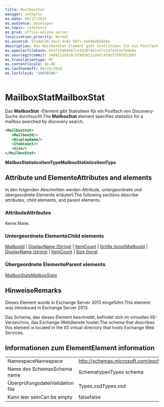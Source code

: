 ```yaml
---
title: MailboxStat
manager: sethgros
ms.date: 09/17/2015
ms.audience: Developer
ms.topic: reference
ms.prod: office-online-server
localization_priority: Normal
ms.assetid: 5f24dc30-3ac2-4c82-9dfc-be9dbdb585be
description: Das MailboxStat-Element gibt Statistiken für ein Postfach von Discovery-Suche durchsucht.
ms.openlocfilehash: 692f15904467ce192074b14f7c2a742b3e76de8e
ms.sourcegitcommit: 34041125dc8c5f993b21cebfc4f8b72f0fd2cb6f
ms.translationtype: MT
ms.contentlocale: de-DE
ms.lasthandoff: 06/25/2018
ms.locfileid: "19830296"
---
```

# <a name="mailboxstat"></a><span data-ttu-id="ab9b2-103">MailboxStat</span><span class="sxs-lookup"><span data-stu-id="ab9b2-103">MailboxStat</span></span>

<span data-ttu-id="ab9b2-104">Das **MailboxStat** -Element gibt Statistiken für ein Postfach von Discovery-Suche durchsucht.</span><span class="sxs-lookup"><span data-stu-id="ab9b2-104">The **MailboxStat** element specifies statistics for a mailbox searched by discovery search.</span></span> 
  
```XML
<MailboxStat>
   <MailboxId/>
   <DisplayName/>
   <ItemCount/>
   <Size/>
</MailboxStat>
```

<span data-ttu-id="ab9b2-105">**MailboxStatisticsItemType**</span><span class="sxs-lookup"><span data-stu-id="ab9b2-105">**MailboxStatisticsItemType**</span></span>

## <a name="attributes-and-elements"></a><span data-ttu-id="ab9b2-106">Attribute und Elemente</span><span class="sxs-lookup"><span data-stu-id="ab9b2-106">Attributes and elements</span></span>

<span data-ttu-id="ab9b2-107">In den folgenden Abschnitten werden Attribute, untergeordnete und übergeordnete Elemente erläutert.</span><span class="sxs-lookup"><span data-stu-id="ab9b2-107">The following sections describe attributes, child elements, and parent elements.</span></span>
  
### <a name="attributes"></a><span data-ttu-id="ab9b2-108">Attribute</span><span class="sxs-lookup"><span data-stu-id="ab9b2-108">Attributes</span></span>

<span data-ttu-id="ab9b2-109">Keine.</span><span class="sxs-lookup"><span data-stu-id="ab9b2-109">None.</span></span>
  
### <a name="child-elements"></a><span data-ttu-id="ab9b2-110">Untergeordnete Elemente</span><span class="sxs-lookup"><span data-stu-id="ab9b2-110">Child elements</span></span>

<span data-ttu-id="ab9b2-111">[MailboxId](mailboxid.md) | [DisplayName (String)](displayname-string.md) | [ItemCount](itemcount.md) | [Größe (long)](size-long.md)</span><span class="sxs-lookup"><span data-stu-id="ab9b2-111">[MailboxId](mailboxid.md) | [DisplayName (string)](displayname-string.md) | [ItemCount](itemcount.md) | [Size (long)](size-long.md)</span></span>
  
### <a name="parent-elements"></a><span data-ttu-id="ab9b2-112">Übergeordnete Elemente</span><span class="sxs-lookup"><span data-stu-id="ab9b2-112">Parent elements</span></span>

[<span data-ttu-id="ab9b2-113">MailboxStats</span><span class="sxs-lookup"><span data-stu-id="ab9b2-113">MailboxStats</span></span>](mailboxstats.md)
  
## <a name="remarks"></a><span data-ttu-id="ab9b2-114">Hinweise</span><span class="sxs-lookup"><span data-stu-id="ab9b2-114">Remarks</span></span>

<span data-ttu-id="ab9b2-115">Dieses Element wurde in Exchange Server 2013 eingeführt.</span><span class="sxs-lookup"><span data-stu-id="ab9b2-115">This element was introduced in Exchange Server 2013.</span></span>
  
<span data-ttu-id="ab9b2-116">Das Schema, das dieses Element beschreibt, befindet sich im virtuellen IIS-Verzeichnis, das Exchange-Webdienste hostet.</span><span class="sxs-lookup"><span data-stu-id="ab9b2-116">The schema that describes this element is located in the IIS virtual directory that hosts Exchange Web Services.</span></span>
  
## <a name="element-information"></a><span data-ttu-id="ab9b2-117">Informationen zum Element</span><span class="sxs-lookup"><span data-stu-id="ab9b2-117">Element information</span></span>

|||
|:-----|:-----|
|<span data-ttu-id="ab9b2-118">Namespace</span><span class="sxs-lookup"><span data-stu-id="ab9b2-118">Namespace</span></span>  <br/> |http://schemas.microsoft.com/exchange/services/2006/types  <br/> |
|<span data-ttu-id="ab9b2-119">Name des Schemas</span><span class="sxs-lookup"><span data-stu-id="ab9b2-119">Schema name</span></span>  <br/> |<span data-ttu-id="ab9b2-120">Schematypen</span><span class="sxs-lookup"><span data-stu-id="ab9b2-120">Types schema</span></span>  <br/> |
|<span data-ttu-id="ab9b2-121">Überprüfungsdatei</span><span class="sxs-lookup"><span data-stu-id="ab9b2-121">Validation file</span></span>  <br/> |<span data-ttu-id="ab9b2-122">Types.xsd</span><span class="sxs-lookup"><span data-stu-id="ab9b2-122">Types.xsd</span></span>  <br/> |
|<span data-ttu-id="ab9b2-123">Kann leer sein</span><span class="sxs-lookup"><span data-stu-id="ab9b2-123">Can be empty</span></span>  <br/> |<span data-ttu-id="ab9b2-124">false</span><span class="sxs-lookup"><span data-stu-id="ab9b2-124">false</span></span>  <br/> |
   

